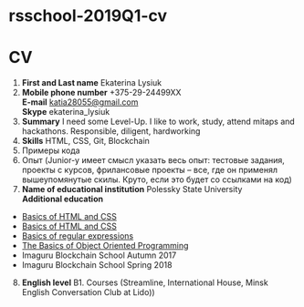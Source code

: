 # rsschool-2019Q1-cv
# CV
1. **First and Last name** Ekaterina Lysiuk   
2. **Mobile phone number** +375-29-24499XX   
**E-mail** katia28055@gmail.com  
**Skype** ekaterina_lysiuk  
3. **Summary** I need some Level-Up. I like to work, study, attend mitaps and hackathons. Responsible, diligent, hardworking   
4. **Skills** HTML, CSS, Git, Blockchain
5. Примеры кода 
6. Опыт (Junior-у имеет смысл указать весь опыт: тестовые задания, проекты с курсов, фрилансовые проекты – все, где он применял вышеупомянутые скилы. 
Круто, если это будет со ссылками на код)
7. **Name of educational institution** Polessky State University   
**Additional education**  
- [Basics of HTML and CSS](https://codeacademy.com)  
- [Basics of HTML and CSS](https://htmlacademy.ru)   
- [Basics of regular expressions](https://www.it-academy.by)   
- [The Basics of Object Oriented Programming](https://www.it-academy.by)   
- Imaguru Blockchain School Autumn 2017   
- Imaguru Blockchain School Spring 2018   
8. **English level** B1. Courses (Streamline, International House,
Minsk English Conversation Club at Lido))
